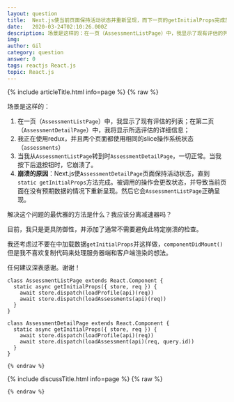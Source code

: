 ```yaml
---
layout: question
title:  Next.js使当前页面保持活动状态并重新呈现，而下一页的getInitialProps完成加载
date:   2020-03-24T02:10:26.000Z
description: 场景是这样的：在一页（AssessmentListPage）中，我显示了现有评估的列表；在第二页（AssessmentDetailPage）中，我将...
img: 
author: Gil
category: question
answer: 0
tags: reactjs React.js
topic: React.js
---
```

<div class="article-root">
  <div class="article">
    {% include articleTitle.html info=page %}
    {% raw %}
    <div class="article-content"><p><font style="vertical-align: inherit;"><font style="vertical-align: inherit;">场景是这样的：</font></font></p>

<ol>
<li><font style="vertical-align: inherit;"><font style="vertical-align: inherit;">在一页（</font></font><code>AssessmentListPage</code><font style="vertical-align: inherit;"><font style="vertical-align: inherit;">）中，我显示了现有评估的列表；</font><font style="vertical-align: inherit;">在第二页（</font></font><code>AssessmentDetailPage</code><font style="vertical-align: inherit;"><font style="vertical-align: inherit;">）中，我将显示所选评估的详细信息；</font></font></li>
<li><font style="vertical-align: inherit;"><font style="vertical-align: inherit;">我正在使用redux，并且两个页面都使用相同的slice操作系统状态（</font></font><code>assessments</code><font style="vertical-align: inherit;"><font style="vertical-align: inherit;">）</font></font></li>
<li><font style="vertical-align: inherit;"><font style="vertical-align: inherit;">当我从</font></font><code>AssessmentListPage</code><font style="vertical-align: inherit;"><font style="vertical-align: inherit;">转到时</font></font><code>AssessmentDetailPage</code><font style="vertical-align: inherit;"><font style="vertical-align: inherit;">，一切正常。</font><font style="vertical-align: inherit;">当我按下后退按钮时，它崩溃了。</font></font></li>
<li><strong><font style="vertical-align: inherit;"><font style="vertical-align: inherit;">崩溃的原因</font></font></strong><font style="vertical-align: inherit;"><font style="vertical-align: inherit;">：Next.js使</font></font><code>AssessmentDetailPage</code><font style="vertical-align: inherit;"><font style="vertical-align: inherit;">页面</font><font style="vertical-align: inherit;">保持</font><font style="vertical-align: inherit;">活动状态，直到</font></font><code>static getInitialProps</code><font style="vertical-align: inherit;"><font style="vertical-align: inherit;">方法完成。</font><font style="vertical-align: inherit;">被调用的操作会更改状态，并导致当前页面在没有预期数据的情况下重新呈现。</font><font style="vertical-align: inherit;">然后它会</font></font><code>AssessmentListPage</code><font style="vertical-align: inherit;"><font style="vertical-align: inherit;">正确</font><font style="vertical-align: inherit;">呈现</font><font style="vertical-align: inherit;">。</font></font></li>
</ol>

<p><font style="vertical-align: inherit;"><font style="vertical-align: inherit;">解决这个问题的最优雅的方法是什么？</font><font style="vertical-align: inherit;">我应该分离减速器吗？</font></font></p>

<p><font style="vertical-align: inherit;"><font style="vertical-align: inherit;">目前，我只是更具防御性，并添加了通常不需要避免此特定崩溃的检查。</font></font></p>

<p><font style="vertical-align: inherit;"><font style="vertical-align: inherit;">我还考虑过不要在中加载数据</font></font><code>getInitialProps</code><font style="vertical-align: inherit;"><font style="vertical-align: inherit;">并这样做，</font></font><code>componentDidMount()</code><font style="vertical-align: inherit;"><font style="vertical-align: inherit;">但是我不喜欢复制代码来处理服务器端和客户端渲染的想法。</font></font></p>

<p><font style="vertical-align: inherit;"><font style="vertical-align: inherit;">任何建议深表感谢。</font><font style="vertical-align: inherit;">谢谢！</font></font></p>

<pre><code>class AssessmentListPage extends React.Component {<font></font>
  static async getInitialProps({ store, req }) {<font></font>
    await store.dispatch(loadProfile(api)(req))<font></font>
    await store.dispatch(loadAssessments(api)(req))<font></font>
  }<font></font>
}<font></font>
<font></font>
class AssessmentDetailPage extends React.Component {<font></font>
  static async getInitialProps({ store, req }) {<font></font>
    await store.dispatch(loadProfile(api)(req))<font></font>
    await store.dispatch(loadAssessment(api)(req, query.id))<font></font>
  }<font></font>
}<font></font>
</code></pre></div>
    {% endraw %}
  </div>

  <div class="discuss-wrapper">
    {% include discussTitle.html info=page %}
    {% raw %}
    
    {% endraw %}
  </div>
<div>
